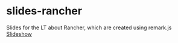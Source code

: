 # slides-rancher
Slides for the LT about Rancher, which are created using remark.js  
[Slideshow](https://kyohei-m.github.io/slides-rancher/)
